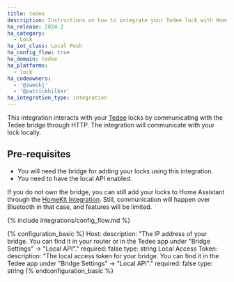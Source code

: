 ```yaml
---
title: tedee
description: Instructions on how to integrate your Tedee lock with Home Assistant.
ha_release: 2024.2
ha_category:
  - Lock
ha_iot_class: Local Push
ha_config_flow: true
ha_domain: tedee
ha_platforms:
  - lock
ha_codeowners:
  - '@zweckj'
  - '@patrickhilker'
ha_integration_type: integration
---
```


This integration interacts with your [Tedee](https://tedee.com) locks by communicating with the Tedee bridge through HTTP. The integration will communicate with your lock locally.

## Pre-requisites

- You will need the bridge for adding your locks using this integration.
- You need to have the local API enabled.

If you do not own the bridge, you can still add your locks to Home Assistant through the [HomeKit Integration](./_integrations/homekit.markdown). Still, communication will happen over Bluetooth in that case, and features will be limited.

{% include integrations/config_flow.md %}

{% configuration_basic %}
Host:
  description: "The IP address of your bridge. You can find it in your router or in the Tedee app under \"Bridge Settings\" -> \"Local API\"."
  required: false
  type: string
Local Access Token:
  description: "The local access token for your bridge. You can find it in the Tedee app under \"Bridge Settings\" -> \"Local API\"."
  required: false
  type: string
{% endconfiguration_basic %}
